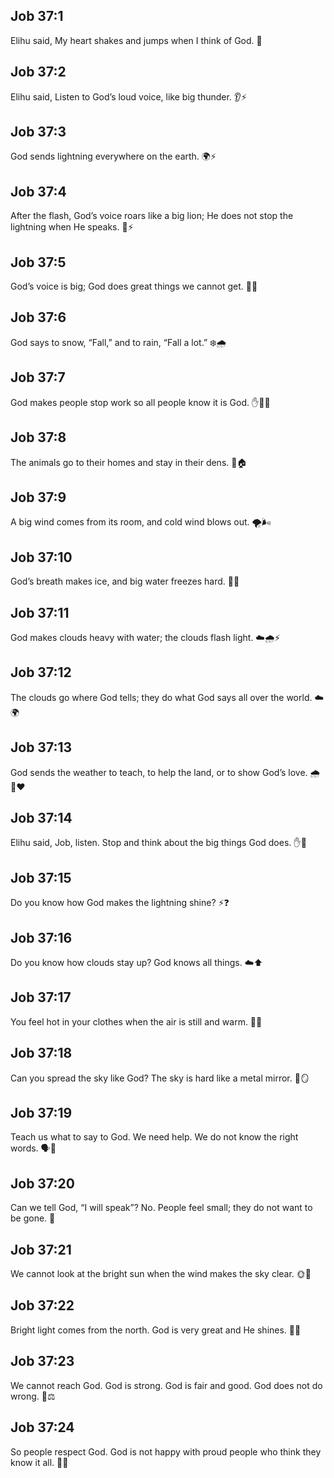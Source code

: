 ## Job 37:1
Elihu said, My heart shakes and jumps when I think of God. 💓
## Job 37:2
Elihu said, Listen to God’s loud voice, like big thunder. 👂⚡️
## Job 37:3
God sends lightning everywhere on the earth. 🌍⚡️
## Job 37:4
After the flash, God’s voice roars like a big lion; He does not stop the lightning when He speaks. 🦁⚡️
## Job 37:5
God’s voice is big; God does great things we cannot get. 📣✨
## Job 37:6
God says to snow, “Fall,” and to rain, “Fall a lot.” ❄️🌧️
## Job 37:7
God makes people stop work so all people know it is God. ✋🧑‍🌾
## Job 37:8
The animals go to their homes and stay in their dens. 🐻🏠
## Job 37:9
A big wind comes from its room, and cold wind blows out. 🌪️🌬️
## Job 37:10
God’s breath makes ice, and big water freezes hard. 🧊💧
## Job 37:11
God makes clouds heavy with water; the clouds flash light. ☁️🌧️⚡️
## Job 37:12
The clouds go where God tells; they do what God says all over the world. ☁️🌍
## Job 37:13
God sends the weather to teach, to help the land, or to show God’s love. 🌧️🌾❤️
## Job 37:14
Elihu said, Job, listen. Stop and think about the big things God does. ✋🧠
## Job 37:15
Do you know how God makes the lightning shine? ⚡️❓
## Job 37:16
Do you know how clouds stay up? God knows all things. ☁️⬆️
## Job 37:17
You feel hot in your clothes when the air is still and warm. 🥵👕
## Job 37:18
Can you spread the sky like God? The sky is hard like a metal mirror. 🌌🪞
## Job 37:19
Teach us what to say to God. We need help. We do not know the right words. 🗣️🤷
## Job 37:20
Can we tell God, “I will speak”? No. People feel small; they do not want to be gone. 🙊
## Job 37:21
We cannot look at the bright sun when the wind makes the sky clear. 🌞💨
## Job 37:22
Bright light comes from the north. God is very great and He shines. 🌟🧭
## Job 37:23
We cannot reach God. God is strong. God is fair and good. God does not do wrong. 💪⚖️
## Job 37:24
So people respect God. God is not happy with proud people who think they know it all. 🙏🚫
